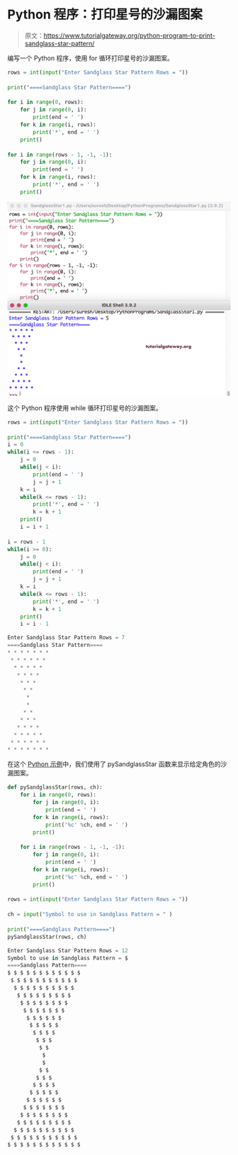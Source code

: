 # Python 程序：打印星号的沙漏图案

> 原文：<https://www.tutorialgateway.org/python-program-to-print-sandglass-star-pattern/>

编写一个 Python 程序，使用 for 循环打印星号的沙漏图案。

```py
rows = int(input("Enter Sandglass Star Pattern Rows = "))

print("====Sandglass Star Pattern====")

for i in range(0, rows):
    for j in range(0, i):
        print(end = ' ')
    for k in range(i, rows):
        print('*', end = ' ')                
    print()

for i in range(rows - 1, -1, -1):
    for j in range(0, i):
        print(end = ' ')
    for k in range(i, rows):
        print('*', end = ' ')      
    print()
```

![Python program to Print Sandglass Star Pattern](img/5021aaf9cd9ca8249d94e373e7134270.png)

这个 Python 程序使用 while 循环打印星号的沙漏图案。

```py
rows = int(input("Enter Sandglass Star Pattern Rows = "))

print("====Sandglass Star Pattern====")
i = 0
while(i <= rows - 1):
    j = 0
    while(j < i):
        print(end = ' ')
        j = j + 1
    k = i
    while(k <= rows - 1):
        print('*', end = ' ')
        k = k + 1
    print()
    i = i + 1

i = rows - 1
while(i >= 0):
    j = 0
    while(j < i):
        print(end = ' ')
        j = j + 1
    k = i
    while(k <= rows - 1):
        print('*', end = ' ')
        k = k + 1
    print()   
    i = i - 1
```

```py
Enter Sandglass Star Pattern Rows = 7
====Sandglass Star Pattern====
* * * * * * * 
 * * * * * * 
  * * * * * 
   * * * * 
    * * * 
     * * 
      * 
      * 
     * * 
    * * * 
   * * * * 
  * * * * * 
 * * * * * * 
* * * * * * * 
```

在这个 [Python 示例](https://www.tutorialgateway.org/python-programming-examples/)中，我们使用了 pySandglassStar 函数来显示给定角色的沙漏图案。

```py
def pySandglassStar(rows, ch):
    for i in range(0, rows):
        for j in range(0, i):
            print(end = ' ')
        for k in range(i, rows):
            print('%c' %ch, end = ' ')               
        print()

    for i in range(rows - 1, -1, -1):
        for j in range(0, i):
            print(end = ' ')
        for k in range(i, rows):
            print('%c' %ch, end = ' ')     
        print()

rows = int(input("Enter Sandglass Star Pattern Rows = "))

ch = input("Symbol to use in Sandglass Pattern = " )

print("====Sandglass Pattern====")
pySandglassStar(rows, ch)
```

```py
Enter Sandglass Star Pattern Rows = 12
Symbol to use in Sandglass Pattern = $
====Sandglass Pattern====
$ $ $ $ $ $ $ $ $ $ $ $ 
 $ $ $ $ $ $ $ $ $ $ $ 
  $ $ $ $ $ $ $ $ $ $ 
   $ $ $ $ $ $ $ $ $ 
    $ $ $ $ $ $ $ $ 
     $ $ $ $ $ $ $ 
      $ $ $ $ $ $ 
       $ $ $ $ $ 
        $ $ $ $ 
         $ $ $ 
          $ $ 
           $ 
           $ 
          $ $ 
         $ $ $ 
        $ $ $ $ 
       $ $ $ $ $ 
      $ $ $ $ $ $ 
     $ $ $ $ $ $ $ 
    $ $ $ $ $ $ $ $ 
   $ $ $ $ $ $ $ $ $ 
  $ $ $ $ $ $ $ $ $ $ 
 $ $ $ $ $ $ $ $ $ $ $ 
$ $ $ $ $ $ $ $ $ $ $ $ 
```